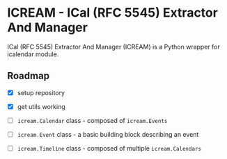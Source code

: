 # ICREAM - ICal (RFC 5545) Extractor And Manager

ICal (RFC 5545) Extractor And Manager (ICREAM) is a Python wrapper for icalendar module.

## Roadmap

- [x] setup repository
- [x] get utils working
- [ ] `icream.Calendar` class - composed of `icream.Events`
- [ ] `icream.Event` class - a basic building block describing an event
- [ ] `icream.Timeline` class - composed of multiple `icream.Calendars`

